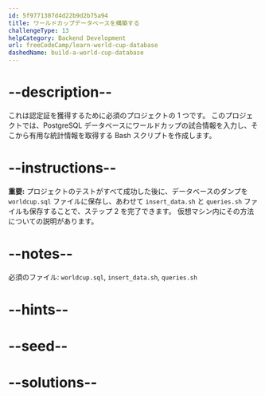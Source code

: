 ```yaml
---
id: 5f9771307d4d22b9d2b75a94
title: ワールドカップデータベースを構築する
challengeType: 13
helpCategory: Backend Development
url: freeCodeCamp/learn-world-cup-database
dashedName: build-a-world-cup-database
---
```


# --description--

これは認定証を獲得するために必須のプロジェクトの 1 つです。 このプロジェクトでは、PostgreSQL データベースにワールドカップの試合情報を入力し、そこから有用な統計情報を取得する Bash スクリプトを作成します。

# --instructions--

**重要:** プロジェクトのテストがすべて成功した後に、データベースのダンプを `worldcup.sql` ファイルに保存し、あわせて `insert_data.sh` と `queries.sh` ファイルも保存することで、ステップ 2 を完了できます。 仮想マシン内にその方法についての説明があります。

# --notes--

必須のファイル: `worldcup.sql`, `insert_data.sh`, `queries.sh`

# --hints--

# --seed--

# --solutions--
